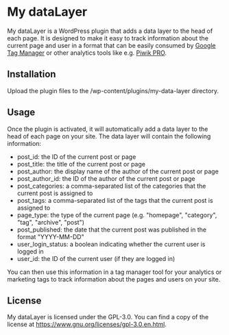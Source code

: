 # My dataLayer

My dataLayer is a WordPress plugin that adds a data layer to the head of each page. It is designed to make it easy to track information about the current page and user in a format that can be easily consumed by [Google Tag Manager](https://tagmanager.google.com/)  or other analytics tools like e.g. [Piwik PRO](https://piwik.pro/tag-manager/).

## Installation
Upload the plugin files to the /wp-content/plugins/my-data-layer directory.

## Usage
Once the plugin is activated, it will automatically add a data layer to the head of each page on your site. The data layer will contain the following information:

- post_id: the ID of the current post or page
- post_title: the title of the current post or page
- post_author: the display name of the author of the current post or page
- post_author_id: the ID of the author of the current post or page
- post_categories: a comma-separated list of the categories that the current post is assigned to
- post_tags: a comma-separated list of the tags that the current post is assigned to
- page_type: the type of the current page (e.g. "homepage", "category", "tag", "archive", "post")
- post_published: the date that the current post was published in the format "YYYY-MM-DD"
- user_login_status: a boolean indicating whether the current user is logged in
- user_id: the ID of the current user (if they are logged in)

You can then use this information in a tag manager tool for your analytics or marketing tags to track information about the pages and users on your site.

## License
My dataLayer is licensed under the GPL-3.0. You can find a copy of the license at https://www.gnu.org/licenses/gpl-3.0.en.html.
